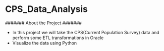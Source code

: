# CPS_Data_Analysis
####### About the Project #######
- In this project we will take the CPS(Current Population Survey) data and perform some ETL transformations in Oracle
- Visualize the data using Python

